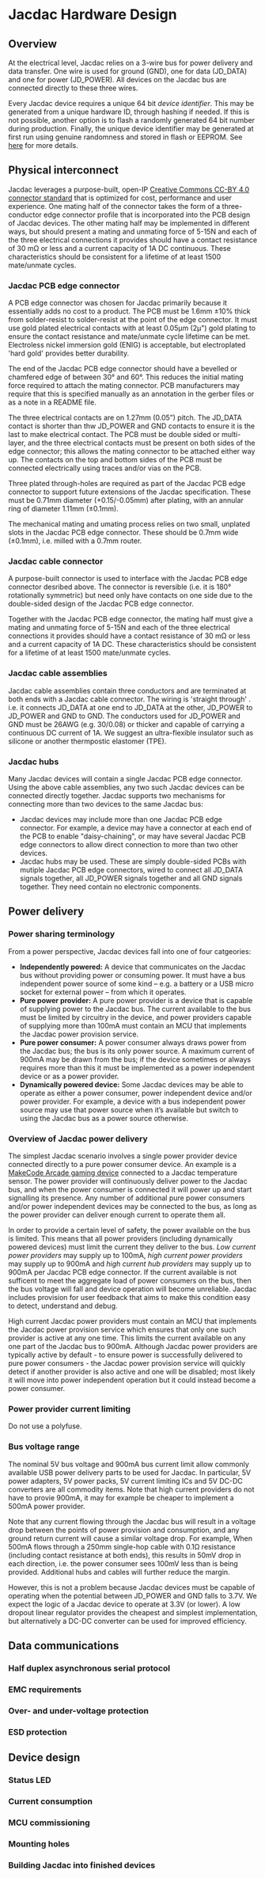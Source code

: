# Jacdac Hardware Design

## Overview

At the electrical level, Jacdac relies on a 3-wire bus for power delivery and data transfer. One wire is used for ground (GND), one for data (JD_DATA) and one for power (JD_POWER). All devices on the Jacdac bus are connected directly to these three wires. 

Every Jacdac device requires a unique 64 bit _device identifier_. This may be generated from a unique hardware ID, through hashing if needed. 
If this is not possible, another option is to flash a randomly generated 64 bit number during production. Finally, the unique device identifier may be generated at first run using genuine randomness and stored in flash or EEPROM. See [here](https://github.com/mmoskal/jacdac-stm32g0#control-layer) for more details.

## Physical interconnect

Jacdac leverages a purpose-built, open-IP [Creative Commons CC-BY 4.0](https://creativecommons.org/licenses/by/4.0/) [connector standard](https://github.com/microsoft/jacdac-ddk/tree/main/connector#cable) that is optimized for cost, performance and user experience. One mating half of the connector takes the form of a three-conductor edge connector profile that is incorporated into the PCB design of Jacdac devices. The other mating half may be implemented in different ways, but should present a mating and unmating force of 5-15N and each of the three electrical connections it provides should have a contact resistance of 30 mΩ or less and a current capacity of 1A DC continuous. These characteristics should be consistent for a lifetime of at least 1500 mate/unmate cycles. 

### Jacdac PCB edge connector 

A PCB edge connector was chosen for Jacdac primarily because it essentially adds no cost to a product. The PCB must be 1.6mm ±10% thick from solder-resist to solder-resist at the point of the edge connector. It must use gold plated electrical contacts with at least 0.05μm (2μ") gold plating to ensure the contact resistance and mate/unmate cycle lifetime can be met. Electroless nickel immersion gold (ENIG) is acceptable, but electroplated 'hard gold' provides better durability. 

The end of the Jacdac PCB edge connector should have a bevelled or chamfered edge of between 30° and 60°. This reduces the initial mating force required to attach the mating connector. PCB manufacturers may require that this is specified manually as an annotation in the gerber files or as a note in a README file.

The three electrical contacts are on 1.27mm (0.05”) pitch. The JD_DATA contact is shorter than thw JD_POWER and GND contacts to ensure it is the last to make electrical contact. The PCB must be double sided or multi-layer, and the three electrical contacts must be present on both sides of the edge connector; this allows the mating connector to be attached either way up. The contacts on the top and bottom sides of the PCB must be connected electrically using traces and/or vias on the PCB.

Three plated through-holes are required as part of the Jacdac PCB edge connector to support future extensions of the Jacdac specification. These must be 0.71mm diameter (+0.15/-0.05mm) after plating, with an annular ring of diameter 1.11mm (±0.1mm). 

The mechanical mating and umating process relies on two small, unplated slots in the Jacdac PCB edge connector. These should be 0.7mm wide (±0.1mm), i.e. milled with a 0.7mm router.

### Jacdac cable connector 

A purpose-built connector is used to interface with the Jacdac PCB edge connector desribed above. The connector is reversible (i.e. it is 180° rotationally symmetric) but need only have contacts on one side due to the double-sided design of the Jacdac PCB edge connector.

Together with the Jacdac PCB edge connector, the mating half must give a mating and unmating force of 5-15N and each of the three electrical connections it provides should have a contact resistance of 30 mΩ or less and a current capacity of 1A DC. These characteristics should be consistent for a lifetime of at least 1500 mate/unmate cycles.

### Jacdac cable assemblies

Jacdac cable assemblies contain three conductors and are terminated at both ends with a Jacdac cable connector. The wiring is 'straight through' . i.e. it connects JD_DATA at one end to JD_DATA at the other, JD_POWER to JD_POWER and GND to GND. The conductors used for JD_POWER and GND must be 26AWG (e.g. 30/0.08) or thicker and capable of carrying a continuous DC current of 1A. We suggest an ultra-flexible insulator such as silicone or another thermpostic elastomer (TPE). 

### Jacdac hubs

Many Jacdac devices will contain a single Jacdac PCB edge connector. Using the above cable assemblies, any two such Jacdac devices can be connected directly together. Jacdac supports two mechanisms for connecting more than two devices to the same Jacdac bus:
- Jacdac devices may include more than one Jacdac PCB edge connector. For example, a device may have a connector at each end of the PCB to enable "daisy-chaining", or may have several Jacdac PCB edge connectors to allow direct connection to more than two other devices.
- Jacdac hubs may be used. These are simply double-sided PCBs with mutiple Jacdac PCB edge connectors, wired to connect all JD_DATA signals together, all JD_POWER signals together and all GND signals together. They need contain no electronic components.

## Power delivery

### Power sharing terminology
From a power perspective, Jacdac devices fall into one of four catgeories:
- **Independently powered:** A device that communicates on the Jacdac bus without providing power or consuming power. It must have a bus independent power source of some kind – e.g. a battery or a USB micro socket for external power – from which it operates.
- **Pure power provider:** A pure power provider is a device that is capable of supplying power to the Jacdac bus. The current available to the bus must be limited by circuitry in the device, and power providers capable of supplying more than 100mA must contain an MCU that implements the Jacdac power provision service.
- **Pure power consumer:** A power consumer always draws power from the Jacdac bus; the bus is its only power source. A maximum current of 900mA may be drawn from the bus; if the device sometimes or always requires more than this it must be implemented as a power independent device or as a power provider. 
- **Dynamically powered device:** Some Jacdac devices may be able to operate as either a power consumer, power independent device and/or power provider. For example, a device with a bus independent power source may use that power source when it’s available but switch to using the Jacdac bus as a power source otherwise.

### Overview of Jacdac power delivery

The simplest Jacdac scenario involves a single power provider device connected directly to a pure power consumer device. An example is a [MakeCode Arcade gaming device](https://arcade.makecode.com/hardware) connected to a Jacdac temperature sensor. The power provider will continuously deliver power to the Jacdac bus, and when the power consumer is connected it will power up and start signalling its presence. Any number of additional pure power consumers and/or power independent devices may be connected to the bus, as long as the power provider can deliver enough current to operate them all. 

In order to provide a certain level of safety, the power available on the bus is limited. This means that all power providers (including dynamically powered devices) must limit the current they deliver to the bus. _Low current power providers_ may supply up to 100mA, _high current power providers_ may supply up to 900mA and _high current hub providers_ may supply up to 900mA per Jacdac PCB edge connector. If the current available is not sufficent to meet the aggregate load of power consumers on the bus, then the bus voltage will fall and device operation will become unreliable. Jacdac includes provision for user feedback that aims to make this condition easy to detect, understand and debug.

High current Jacdac power providers must contain an MCU that implements the Jacdac power provision service which ensures that only one such provider is active at any one time. This limits the current available on any one part of the Jacdac bus to 900mA. Although Jacdac power providers are typically active by default - to ensure power is successfully delivered to pure power consumers - the Jacdac power provision service will quickly detect if another provider is also active and one will be disabled; most likely it will move into power independent operation but it could instead become a power consumer. 

### Power provider current limiting

Do not use a polyfuse. 

### Bus voltage range

The nominal 5V bus voltage and 900mA bus current limit allow commonly available USB power delivery parts to be used for Jacdac. In particular, 5V power adapters, 5V power packs, 5V current limiting ICs and 5V DC-DC converters are all commodity items. Note that high current providers do not have to provie 900mA, it may for example be cheaper to implement a 500mA power provider. 

Note that any current flowing through the Jacdac bus will result in a voltage drop between the points of power provision and consumption, and any ground return current will cause a similar voltage drop. For example, When 500mA flows through a 250mm single-hop cable with 0.1Ω resistance (including contact resistance at both ends), this results in 50mV drop in each direction, i.e. the power consumer sees 100mV less than is being provided. Additional hubs and cables will further reduce the margin. 

However, this is not a problem because Jacdac devices must be capable of operating when the potential between JD_POWER and GND falls to 3.7V. We expect the logic of a Jacdac device to operate at 3.3V (or lower). A low dropout linear regulator provides the cheapest and simplest implementation, but alternatively a DC-DC converter can be used for improved efficiency. 

## Data communications

### Half duplex asynchronous serial protocol

### EMC requirements

### Over- and under-voltage protection

### ESD protection

## Device design

### Status LED

### Current consumption

### MCU commissioning

### Mounting holes

### Building Jacdac into finished devices
